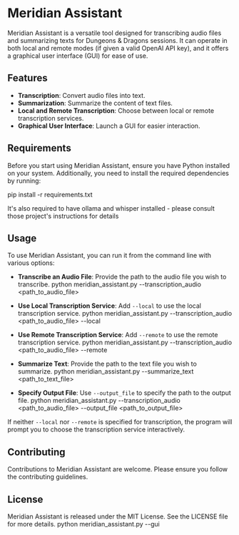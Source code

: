 # Meridian Assistant

Meridian Assistant is a versatile tool designed for transcribing audio files and summarizing texts for Dungeons & Dragons sessions. It can operate in both local and remote modes (if given a valid OpenAI API key), and it offers a graphical user interface (GUI) for ease of use.

## Features

- **Transcription**: Convert audio files into text.
- **Summarization**: Summarize the content of text files.
- **Local and Remote Transcription**: Choose between local or remote transcription services.
- **Graphical User Interface**: Launch a GUI for easier interaction.

## Requirements

Before you start using Meridian Assistant, ensure you have Python installed on your system. Additionally, you need to install the required dependencies by running:

pip install -r requirements.txt

It's also required to have ollama and whisper installed - please consult those project's instructions for details


## Usage

To use Meridian Assistant, you can run it from the command line with various options:

- **Transcribe an Audio File**: Provide the path to the audio file you wish to transcribe.
python meridian_assistant.py --transcription_audio <path_to_audio_file>

- **Use Local Transcription Service**: Add `--local` to use the local transcription service.
python meridian_assistant.py --transcription_audio <path_to_audio_file> --local

- **Use Remote Transcription Service**: Add `--remote` to use the remote transcription service.
python meridian_assistant.py --transcription_audio <path_to_audio_file> --remote

- **Summarize Text**: Provide the path to the text file you wish to summarize.
python meridian_assistant.py --summarize_text <path_to_text_file>

- **Specify Output File**: Use `--output_file` to specify the path to the output file.
python meridian_assistant.py --transcription_audio <path_to_audio_file> --output_file <path_to_output_file>


If neither `--local` nor `--remote` is specified for transcription, the program will prompt you to choose the transcription service interactively.

## Contributing

Contributions to Meridian Assistant are welcome. Please ensure you follow the contributing guidelines.

## License

Meridian Assistant is released under the MIT License. See the LICENSE file for more details.
python meridian_assistant.py --gui

